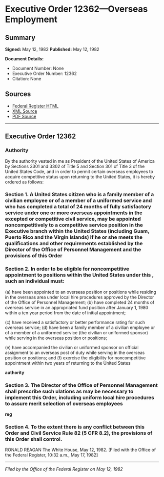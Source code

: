# Executive Order 12362—Overseas Employment

## Summary

**Signed:** May 12, 1982
**Published:** May 12, 1982

**Document Details:**
- Document Number: None
- Executive Order Number: 12362
- Citation: None

## Sources
- [Federal Register HTML](https://www.presidency.ucsb.edu/documents/executive-order-12362-overseas-employment)
- [XML Source](None)
- [PDF Source](None)

---

## Executive Order 12362

### Authority

By the authority vested in me as President of the United States of America by Sections 3301 and 3302 of Title 5 and Section 301 of Title 3 of the United States Code, and in order to permit certain overseas employees to acquire competitive status upon returning to the United States, it is hereby ordered as follows:
### Section 1. A United States citizen who is a family member of a civilian employee or of a member of a uniformed service and who has completed a total of 24 months of fully satisfactory service under one or more overseas appointments in the excepted or competitive civil service, may be appointed noncompetitively to a competitive service position in the Executive branch within the United States (including Guam, Puerto Rico and the Virgin Islands) if he or she meets the qualifications and other requirements established by the Director of the Office of Personnel Management and the provisions of this Order

### Section 2. In order to be eligible for noncompetitive appointment to positions within the United States under this , such an individual must:

(a) have been appointed to an overseas position or positions while residing in the overseas area under local hire procedures approved by the Director of the Office of Personnel Management;
(b) have completed 24 months of overseas service in an appropriated fund position after January 1, 1980 within a ten year period from the date of initial appointment;

(c) have received a satisfactory or better performance rating for such overseas service;
(d) have been a family member of a civilian employee or of a member of a uniformed service (the civilian or uniformed sponsor) while serving in the overseas position or positions;

(e) have accompanied the civilian or uniformed sponsor on official assignment to an overseas post of duty while serving in the overseas position or positions; and
(f) exercise the eligibility for noncompetitive appointment within two years of returning to the United States

**authority**

### Section 3. The Director of the Office of Personnel Management shall prescribe such ulations as may be necessary to implement this Order, including uniform local hire procedures to assure merit selection of overseas employees

**reg**

### Section 4. To the extent there is any conflict between this Order and Civil Service Rule 82 (5 CFR 8.2), the provisions of this Order shall control.

RONALD REAGAN
The White House,
May 12, 1982.
[Filed with the Office of the Federal Register, 10:32 a.m., May 17, 1982]

---

*Filed by the Office of the Federal Register on May 12, 1982*
